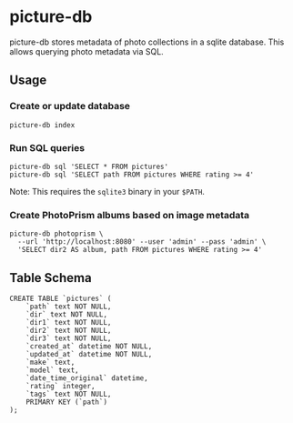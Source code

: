 # picture-db
picture-db stores metadata of photo collections in a sqlite database.
This allows querying photo metadata via SQL.

## Usage
### Create or update database
```
picture-db index
```

### Run SQL queries
```
picture-db sql 'SELECT * FROM pictures'
picture-db sql 'SELECT path FROM pictures WHERE rating >= 4'
```

Note: This requires the `sqlite3` binary in your `$PATH`.

### Create PhotoPrism albums based on image metadata
```
picture-db photoprism \
  --url 'http://localhost:8080' --user 'admin' --pass 'admin' \
  'SELECT dir2 AS album, path FROM pictures WHERE rating >= 4'
```

## Table Schema
```
CREATE TABLE `pictures` (
    `path` text NOT NULL,
    `dir` text NOT NULL,
    `dir1` text NOT NULL,
    `dir2` text NOT NULL,
    `dir3` text NOT NULL,
    `created_at` datetime NOT NULL,
    `updated_at` datetime NOT NULL,
    `make` text,
    `model` text,
    `date_time_original` datetime,
    `rating` integer,
    `tags` text NOT NULL,
    PRIMARY KEY (`path`)
);
```
